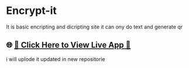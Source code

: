 # Encrypt-it #
It is basic encripting and dicripting site it can ony do text and generate qr 
## 🌐 [🚀 Click Here to View Live App 🔗]()
i will uplode it updated in new repositorie 
